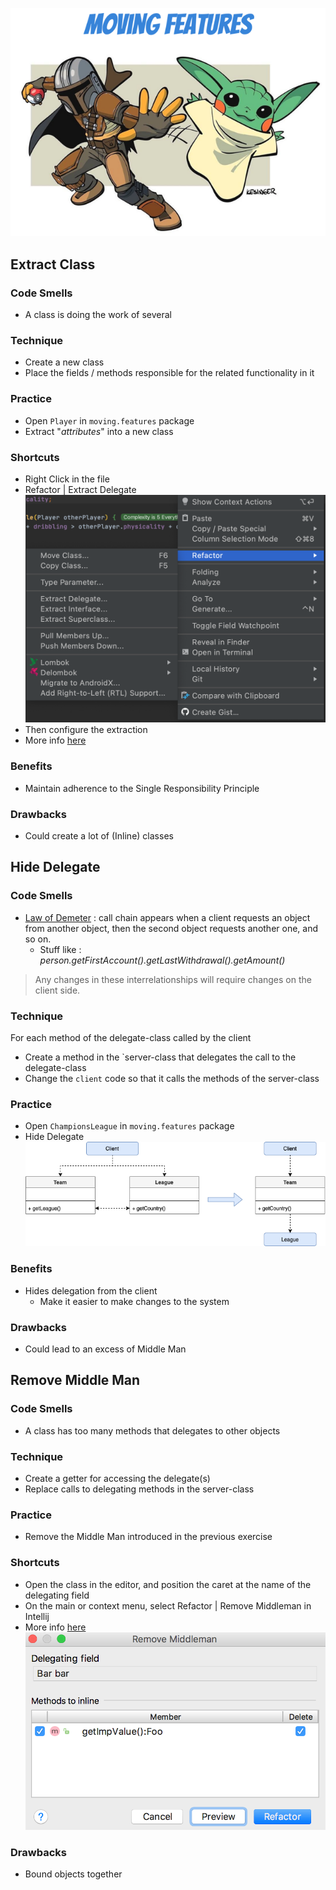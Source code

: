 ![refactoring-journey](img/2-moving-features.png)

## Extract Class
### Code Smells
* A class is doing the work of several

### Technique
* Create a new class
* Place the fields / methods responsible for the related functionality in it

### Practice
* Open `Player` in `moving.features` package
* Extract "*attributes*" into a new class 

### Shortcuts
* Right Click in the file
* Refactor | Extract Delegate
![extract class](img/extract-delegate.png)
* Then configure the extraction
* More info [here](https://www.jetbrains.com/help/idea/extract-into-class-refactorings.html#extract_delegate)

### Benefits
* Maintain adherence to the Single Responsibility Principle

### Drawbacks
* Could create a lot of (Inline) classes

## Hide Delegate
### Code Smells
* [Law of Demeter](https://en.wikipedia.org/wiki/Law_of_Demeter) : call chain appears when a client requests an object from another object, then the second object requests another one, and so on. 
    * Stuff like : *person.getFirstAccount().getLastWithdrawal().getAmount()*
> Any changes in these interrelationships will require changes on the client side.

### Technique
For each method of the delegate-class called by the client
* Create a method in the `server-class that delegates the call to the delegate-class
* Change the `client` code so that it calls the methods of the server-class

### Practice
* Open `ChampionsLeague` in `moving.features` package
* Hide Delegate
![hide delegate](img/hidedelegate.png)

### Benefits
* Hides delegation from the client
   * Make it easier to make changes to the system

### Drawbacks
* Could lead to an excess of Middle Man

## Remove Middle Man
### Code Smells
* A class has too many methods that delegates to other objects

### Technique
* Create a getter for accessing the delegate(s)
* Replace calls to delegating methods in the server-class

### Practice
* Remove the Middle Man introduced in the previous exercise

### Shortcuts
* Open the class in the editor, and position the caret at the name of the delegating field
* On the main or context menu, select Refactor | Remove Middleman in Intellij
* More info [here](https://www.jetbrains.com/help/idea/remove-middleman.html)
![hide delegate](img/removeMiddleman.png)

### Drawbacks
* Bound objects together